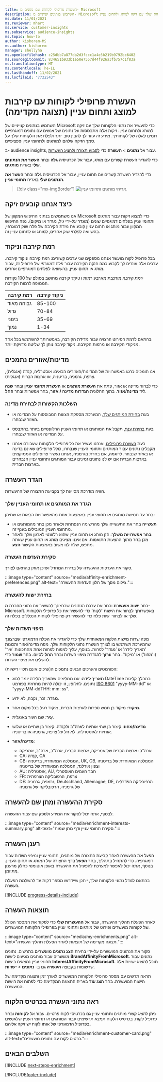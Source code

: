 ```yaml
---
title: העשרת פרופילי לקוחות עם נתונים מ- Microsoft
description: השתמש בנתונים קנייניים מ- Microsoft כדי להעשיר את נתוני הלקוחות שלך עם זיקה למותג ולתחום עניין.
ms.date: 11/01/2021
ms.reviewer: mhart
ms.service: customer-insights
ms.subservice: audience-insights
ms.topic: how-to
author: kishorem-MS
ms.author: kishorem
manager: shellyha
ms.openlocfilehash: c25dbb7a877da2d3fccc1a4e5b219b9792bc6402
ms.sourcegitcommit: 834651b933b1e50e7557d44f926a3fb757c1f83a
ms.translationtype: HT
ms.contentlocale: he-IL
ms.lasthandoff: 11/02/2021
ms.locfileid: "7732543"
---
```

# <a name="enrich-customer-profiles-with-brand-and-interest-affinities-preview"></a>העשרת פרופילי לקוחות עם קירבות למוצג ותחום עניין (תצוגה מקדימה)

השתמש בנתונים קנייניים של Microsoft כדי להעשיר את נתוני הלקוחות שלך עם זיקה למותג ולתחום עניין. זיקות אלה מתבססות על נתונים של אנשים עם נתונים דמוגרפיים דומים לאלה של לקוחותיך. מידע זה עוזר לך להבין טוב יותר ולפלח את הלקוחות שלך על סמך הזיקה שלהם למותגים ולתחומי עניין ספציפיים.

ב- audience insights, עבור אל **נתונים** > **העשרה** כדי [לקבוע תצורה ולהציג העשרות](enrichment-hub.md).

כדי להגדיר העשרת קשרים עם מותג, עבור אל הכרטיסיה **גלה** ובחר **העשר את הנתונים שלי** באריח **מותגים**.

כדי להגדיר העשרת קשרים עם תחום עניין, עבור אל הכרטיסיה **גלה** ובחר **העשר את הנתונים שלי** באריח **תחומי עניין**.

   > [!div class="mx-imgBorder"]
   > ![אריחי מותגים ותחומי עניין.](media/BrandsInterest-tile-Hub.png "אריחי מותגים ותחומי עניין")

## <a name="how-we-determine-affinities"></a>כיצד אנחנו קובעים זיקה

אנו משתמשים בנתוני החיפוש המקוון של Microsoft כדי למצוא זיקות עבור מותגים ותחומי עניין בפלחים דמוגפיים שונים (מוגדר על-ידי גיל, מגדר או מיקום). נפח החיפוש המקוון עבור מותג או תחום עניין קובע את מידת הקירבה של פלח שוק דמוגרפי, בהשוואה לפלחי שוק אחרים, למותג או לתחום עניין זה.

## <a name="affinity-level-and-score"></a>רמת קירבה וניקוד

בכל פרופיל לקוח מועשר אנחנו מספקים שני ערכים קשורים: רמת קירבה וניקוד קירבה. ערכים אלה עוזרים לך לקבוע כמה חזקה הקירבה עבור פלח דמוגרפי של פרופיל זה, עבור מותג או תחום עניין, בהשוואה לפלחים דמוגרפיים אחרים.

*רמת קירבה* מורכבת מארבע רמות ו *ניקוד קירבה* מחושב בסולם של 100 נקודות הממופה לרמות הקירבה.


|רמת קירבה |ניקוד קירבה  |
|---------|---------|
|גבוהה מאוד     | 85-100       |
|גדול     | 70-84        |
|בינוני     | 35-69        |
|‏‫נמוך     | 1-34        |

בהתאם לרמת הפירוט הרצויה עבור מדידת הקירבה, באפשרותך להשתמש בכל אחד מניקודי הקירבה או מרמות הקירבה. ניקוד קירבה נותן לך שליטה מדויקת יותר.

## <a name="supported-countriesregions"></a>מדינות/אזורים נתמכים

אנו תומכים כרגע באפשרויות של המדינות/האזורים הבאים: אוסטרליה, קנדה (אנגלית), צרפת, גרמניה, בריטניה, או ארצות הברית (אנגלית).

כדי לבחור מדינה או אזור, פתח את **העשרת מותגים** או **העשרת תחומי עניין** ובחר **שנה** ליד **מדינה/אזור**. בתוך החלונית **הגדרות מדינה / אזור**, בחר אפשרות ובחר **החל**.

### <a name="implications-related-to-country-selection"></a>השלכות הקשורות לבחירת מדינה

- בעת [בחירת המותגים שלך](#define-your-brands-or-interests), המערכת מספקת הצעות המבוססות על המדינה או האזור שנבחרו.

- בעת [בחירת ענף](#define-your-brands-or-interests), תקבל את המותגים או תחומי העניין הרלוונטיים ביותר בהתבסס על המדינה או האזור שנבחרו.

- בעת [העשרת פרופילים](#refresh-enrichment), אנחנו נעשיר את כל פרופילי הלקוחות שעבורם אנחנו מקבלים נתונים עבור המותגים ותחומי העניין שנבחרו, כולל פרופילים שאינם בדינה או באזור שנבחר. לדוגמה, אם בחרת בגרמניה, אנחנו נעשיר פרופילים הממוקמים בארצות הברית אם יש לנו נתונים זמינים עבור המותגים ותחומי עניין הנבחרים בארצות הברית.

## <a name="configure-enrichment"></a>הגדר העשרה

חוויה מודרכת מסייעת לך בקביעת התצורה של ההעשרות. 

### <a name="define-your-brands-or-interests"></a>הגדר את המותגים או תחומי העניין שלך

בחר עד חמישה מותגים או תחומי עניין באמצעות אחת מהאפשרויות הבאות או שתיהן:

- **תעשייה** בחר את התעשייה שלך מהרשימה הנפתחת ולאחר מכן בחר מהמותגים או מתחומי העניין המובילים בענף זה.
- **‏‫בחר אפשרויות משלך‬**: הזן מותג או תחום עניין שהוא רלוונטי לארגון שלך ולאחר מכן בחר מתוך ההצעות התואמות. אם איננו מציגים מותג או תחום עניין שאתה מחפש, שלח לנו משוב באמצעות הקישור **הצע**.

### <a name="review-enrichment-preferences"></a>סקירת העדפות העשרה

סקור את העדפות ההעשרה של ברירת המחדל ועדכן אותן בהתאם לצורך.

:::image type="content" source="media/affinity-enrichment-preferences.png" alt-text="צילום מסך של חלון העדפות ההעשרה.":::

### <a name="select-entity-to-enrich"></a>בחירת ישות להעשרה

בחר **ישות מועשרת** ובחר את ערכת הנתונים שברצונך להעשיר עם נתוני החברה מ- Microsoft. באפשרותך לבחור את הישות 'לקוח' כדי להעשיר את כל פרופילי הלקוחות שלך או לבחור ישות פלח כדי להעשיר רק פרופילי לקוחות הנכללים בפלח זה.

### <a name="map-your-fields"></a>מיפוי השדות שלך

מפה שדות מישות הלקוח המאוחדת שלך כדי להגדיר את הפלח הדמוגרפי שברצונך שהמערכת תשתמש בו לצורך העשרת נתוני הלקוחות שלך. מפה מדינה/אזור ותכונות 'תאריך לידה' או 'מגדר' לפחות. בנוסף, עליך למפות לפחות אחת מהתכונות 'עיר' (ו'מחוז') או 'מיקוד'. בחר **ערוך** להגדרת מיפוי השדות ובחר **החל** לסיום. בחר **שמור** כדי להשלים את מיפוי השדות.

הפורמטים והערכים הבאים נתמכים ה(ערכים אינם תלויי רישיות):

- **תאריך לידה**: אנו ממליצים שתאריך הלידה יומר לסוג DateTime במהלך קליטת נתונים. לחלופין, זו יכולה להיות מחרוזת בפורמט [ISO 8601](https://www.iso.org/iso-8601-date-and-time-format.html) ‏"yyyy-MM-dd" או "yyyy-MM-ddTHH: mm: ss".
- **מגדר**: זכר, נקבה, לא ידוע.
- **מיקוד**: מיקוד בן חמש ספרות לארצות הברית, מיקוד רגיל בכל מקום אחר.
- **עִיר**: שם העיר באנגלית.
- **מדינה/מחוז**: קיצור בן שתי אותיות לארה"ב ולקנדה. קיצור בן שתיים או שלוש אותיות לאוסטרליה. לא חל על צרפת, גרמניה או בריטניה.
- **מדינה/אזור**:

  - ארה"ב: ארצות הברית של אמריקה, ארצות הברית, ארה"ב, ארה"ב, אמריקה
  - CA: קנדה, CA
  - GB: הממלכה המאוחדת, בריטניה, UK, GB, הממלכה המאוחדת של בריטניה וצפון אירלנד, הממלכה המאוחדת של בריטניה
  - AU: אוסטרליה, AU, חבר העמים האוסטרלי
  - FR: צרפת, הרפובליקה הצרפתית
  - DE: גרמניה, גרמניה, Deutschland, Allemagne, DE, הרפובליקה הפדרלית של גרמניה, הרפובליקה של גרמניה

## <a name="review-and-name-the-enrichment"></a>סקירת ההעשרה ומתן שם להעשרה

לבסוף, אתה יכול לסקור את המידע ולספק שם עבור ההעשרה.

:::image type="content" source="media/enrichment-interests-summary.png" alt-text="סקירת תחומי עניין ודף מתן שמות.":::

## <a name="refresh-enrichment"></a>רענן העשרה

הפעל את ההעשרה לאחר קביעת התצורה של מותגים, תחומי עניין ומיפוי השדות עבור דמוגרפיה. כדי להתחיל בתהליך, בחר **הפעל** בדף התצורה של המותג או תחום העניין. בנוסף, אתה יכול לאפשר למערכת להפעיל את ההעשרה באופן אוטומטי כחלק מרענון מתוזמן.

בהתאם לגודל נתוני הלקוחות שלך, ייתכן שיידרשו מספר דקות עד להשלמת הפעלת העשרה.

[!INCLUDE [progress-details-include](../includes/progress-details-pane.md)]

## <a name="enrichment-results"></a>תוצאות העשרה

לאחר הפעלת תהליך ההעשרה, עבור אל **ההעשרות שלי** כדי לסקור את המספר הכולל של לקוחות מועשרים ופירוט של מותגים ותחומי עניין בפרופילי הלקוחות המועשרים.

:::image type="content" source="media/my-enrichments.png" alt-text="תצוגה מקדימה של תוצאות לאחר הפעלת תהליך העשרה.":::

סקור את הנתונים המועשרים על-ידי בחירת **הצג נתונים מועשרים** בתרשים. נתונים מועשרים עבור מותגים מגיעים לישות **BrandAffinityFromMicrosoft**. נתונים עבור תחומי עניין נמצאים בישות **InterestAffinityFromMicrosoft**. תוכל למצוא ישויות אלה שרשומות בקבוצה **העשרה** גם ב- **נתונים** > **ישויות**.

תראה תרשים עם מספר פרופילי הלקוחות המועשרים לאורך זמן ותצוגה מקדימה של הישות המועשרת. בחר **הצג עוד** באריח התצוגה המקדימה כדי לפתוח את הישות המועשרת.

## <a name="see-enrichment-data-on-the-customer-card"></a>ראה נתוני העשרה בכרטיס הלקוח

ניתן להציג קשרי מותגים ותחומי עניין גם בכרטיסי לקוח פרטיים. עבור אל **לקוחות** ובחר פרופיל לקוח. בכרטיס הלקוח תמצא תרשימים עבור המותגים או תחומי העניין שלאנשים בפרופיל הדמוגרפי של אותו לקוח יש זיקה אליהם.

:::image type="content" source="media/enrichment-customer-card.png" alt-text="כרטיס לקוח עם נתונים מועשרים.":::

## <a name="next-steps"></a>השלבים הבאים

[!INCLUDE [next-steps-enrichment](../includes/next-steps-enrichment.md)]


[!INCLUDE[footer-include](../includes/footer-banner.md)]

